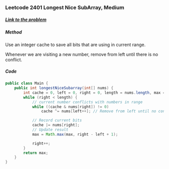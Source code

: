 ### Leetcode 2401 Longest Nice SubArray, Medium

##### [Link to the problem](https://leetcode.com/problems/longest-nice-subarray/)

##### Method
Use an integer cache to save all bits that are using in current range.

Whenever we are visiting a new number, remove from left until there is no conflict.


##### Code
```java
public class Main {
    public int longestNiceSubarray(int[] nums) {
        int cache = 0, left = 0, right = 0, length = nums.length, max = 0;
        while (right < length) {
            // current number conflicts with numbers in range
            while ((cache & nums[right]) != 0)
                cache ^= nums[left++]; // Remove from left until no conflict

            // Record current bits
            cache |= nums[right];
            // Update result
            max = Math.max(max, right - left + 1);

            right++;
        }
        return max;
    }
}
```